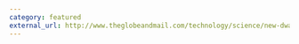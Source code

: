 ```yaml
---
category: featured
external_url: http://www.theglobeandmail.com/technology/science/new-dwarf-planet-spotted-at-solar-systems-outer-fringe/article30854098/
---
```

